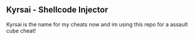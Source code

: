 ## Kyrsai - Shellcode Injector 

Kyrsai is the name for my cheats now and im using this repo for a assault cube cheat!
